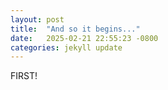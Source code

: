 ```yaml
---
layout: post
title:  "And so it begins..."
date:   2025-02-21 22:55:23 -0800
categories: jekyll update
---
```

FIRST!

